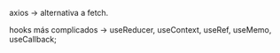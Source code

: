 axios -> alternativa a fetch.

hooks más complicados -> useReducer, useContext, useRef, useMemo, useCallback;